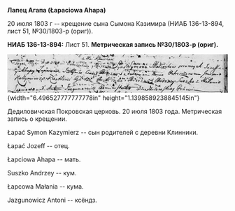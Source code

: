 **Лапец Агапа (Łapaciowa Ahapa)**

20 июля 1803 г -- крещение сына Сымона Казимира (НИАБ 136-13-894, лист
51, №30/1803-р (ориг)).

**НИАБ 136-13-894:** Лист 51. **Метрическая запись №30/1803-р (ориг).**

![](./media/9262c07c1f4535db4d49555827be245ab39f1c06.png){width="6.496527777777778in"
height="1.1398589238845145in"}

Дедиловичская Покровская церковь. 20 июля 1803 года. Метрическая запись
о крещении.

Łapać Symon Kazymierz -- сын родителей с деревни Клинники.

Łapać Jozeff -- отец.

Łapciowa Ahapa -- мать.

Suszko Andrzey -- кум.

Łapcowa Małania -- кума.

Jazgunowicz Antoni -- ксёндз.
